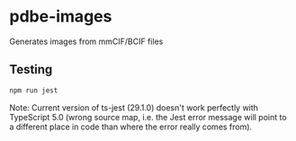 # pdbe-images
Generates images from mmCIF/BCIF files


## Testing

```sh
npm run jest
```

Note: Current version of ts-jest (29.1.0) doesn't work perfectly with TypeScript 5.0 (wrong source map, i.e. the Jest error message will point to a different place in code than where the error really comes from).


